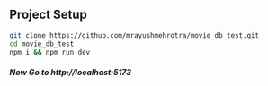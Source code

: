 ## Project Setup

```bash
git clone https://github.com/mrayushmehrotra/movie_db_test.git
cd movie_db_test
npm i && npm run dev


```

 <h5> Now Go to http://localhost:5173</h5>
